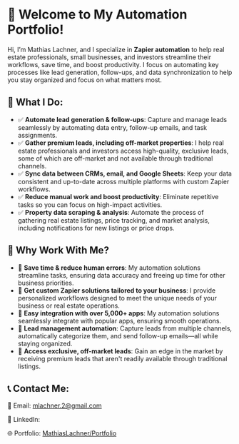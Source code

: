 # 👋 Welcome to My Automation Portfolio!

Hi, I’m Mathias Lachner, and I specialize in **Zapier automation** to help real estate professionals, small businesses, and investors streamline their workflows, save time, and boost productivity. I focus on automating key processes like lead generation, follow-ups, and data synchronization to help you stay organized and focus on what matters most.

## 📌 What I Do:
- ✅ **Automate lead generation & follow-ups**: Capture and manage leads seamlessly by automating data entry, follow-up emails, and task assignments.
- ✅ **Gather premium leads, including off-market properties**: I help real estate professionals and investors access high-quality, exclusive leads, some of which are off-market and not available through traditional channels.
- ✅ **Sync data between CRMs, email, and Google Sheets**: Keep your data consistent and up-to-date across multiple platforms with custom Zapier workflows.
- ✅ **Reduce manual work and boost productivity**: Eliminate repetitive tasks so you can focus on high-impact activities.
- ✅ **Property data scraping & analysis**: Automate the process of gathering real estate listings, price tracking, and market analysis, including notifications for new listings or price drops.

## 💼 Why Work With Me?
- 🔹 **Save time & reduce human errors**: My automation solutions streamline tasks, ensuring data accuracy and freeing up time for other business priorities.
- 🔹 **Get custom Zapier solutions tailored to your business**: I provide personalized workflows designed to meet the unique needs of your business or real estate operations.
- 🔹 **Easy integration with over 5,000+ apps**: My automation solutions seamlessly integrate with popular apps, ensuring smooth operations.
- 🔹 **Lead management automation**: Capture leads from multiple channels, automatically categorize them, and send follow-up emails—all while staying organized.
- 🔹 **Access exclusive, off-market leads**: Gain an edge in the market by receiving premium leads that aren't readily available through traditional listings.

## 📞 Contact Me:
📩 Email: [mlachner.2@gmail.com](mailto:mlachner.2@gmail.com)

🔗 LinkedIn: 

🌐 Portfolio: [MathiasLachner/Portfolio](https://mathiaslachner.github.io/Portfolio/)
